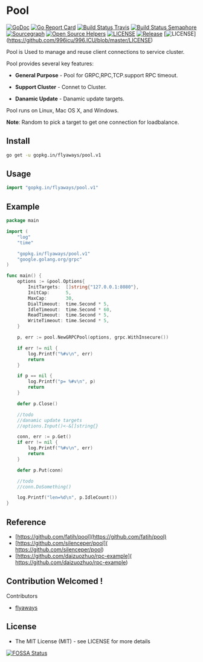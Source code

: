 # Pool

[![GoDoc](https://godoc.org/github.com/flyaways/pool?status.svg)](https://godoc.org/github.com/flyaways/pool)
[![Go Report Card](https://goreportcard.com/badge/github.com/flyaways/pool?style=flat-square)](https://goreportcard.com/report/github.com/flyaways/pool)
[![Build Status Travis](https://travis-ci.org/flyaways/pool.svg?branch=master)](https://travis-ci.org/flyaways/pool)
[![Build Status Semaphore](https://semaphoreci.com/api/v1/flyaways/pool/branches/master/shields_badge.svg)](https://semaphoreci.com/flyaways/pool)
[![Sourcegraph](https://sourcegraph.com/github.com/flyaways/pool/-/badge.svg)](https://sourcegraph.com/github.com/flyaways/pool?badge)
[![Open Source Helpers](https://www.codetriage.com/flyaways/pool/badges/users.svg)](https://www.codetriage.com/flyaways/pool)
[![LICENSE](https://img.shields.io/badge/licence-Apache%202.0-brightgreen.svg?style=flat-square)](https://github.com/flyaways/pool/blob/master/LICENSE)
[![Release](https://img.shields.io/github/release/flyaways/pool.svg?style=flat-square)](https://github.com/flyaways/pool/releases)
[![LICENSE](https://img.shields.io/badge/license-Anti996-blue.svg)]
(https://github.com/996icu/996.ICU/blob/master/LICENSE)


Pool is Used to manage and reuse client connections to service cluster.

Pool provides several key features:

* **General Purpose** - Pool for GRPC,RPC,TCP.support RPC timeout.

* **Support Cluster** - Connet to Cluster.

* **Danamic Update** - Danamic update targets.

Pool runs on Linux, Mac OS X, and Windows.

**Note**: Random to pick a target to get one connection for loadbalance.

## Install
```sh
go get -u gopkg.in/flyaways/pool.v1
```
## Usage

```go
import "gopkg.in/flyaways/pool.v1"
```

## Example
```go
package main

import (
	"log"
	"time"

	"gopkg.in/flyaways/pool.v1"
	"google.golang.org/grpc"
)

func main() {
	options := &pool.Options{
		InitTargets:  []string{"127.0.0.1:8080"},
		InitCap:      5,
		MaxCap:       30,
		DialTimeout:  time.Second * 5,
		IdleTimeout:  time.Second * 60,
		ReadTimeout:  time.Second * 5,
		WriteTimeout: time.Second * 5,
	}

	p, err := pool.NewGRPCPool(options, grpc.WithInsecure())

	if err != nil {
		log.Printf("%#v\n", err)
		return
	}

	if p == nil {
		log.Printf("p= %#v\n", p)
		return
	}

	defer p.Close()

	//todo
	//danamic update targets
	//options.Input()<-&[]string{}

	conn, err := p.Get()
	if err != nil {
		log.Printf("%#v\n", err)
		return
	}

	defer p.Put(conn)

	//todo
	//conn.DoSomething()

	log.Printf("len=%d\n", p.IdleCount())
}

```

## Reference
 * [https://github.com/fatih/pool](https://github.com/fatih/pool)
 * [https://github.com/silenceper/pool]( https://github.com/silenceper/pool)
 * [https://github.com/daizuozhuo/rpc-example]( https://github.com/daizuozhuo/rpc-example)
 
## Contribution Welcomed !

Contributors

* [flyaways](https://github.com/flyaways) 

## License
* The MIT License (MIT) - see LICENSE for more details

[![FOSSA Status](https://app.fossa.io/api/projects/git%2Bhttps%3A%2F%2Fgithub.com%2Fflyaways%2Fpool.svg?type=large)](https://app.fossa.io/projects/git%2Bhttps%3A%2F%2Fgithub.com%2Fflyaways%2Fpool?ref=badge_large)
